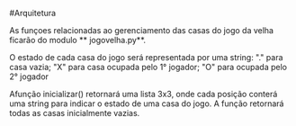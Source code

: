#Arquitetura

As funçoes relacionadas ao gerenciamento das casas do jogo da velha ficarão do modulo ** jogovelha.py**.

O estado de cada casa do jogo será representada por uma string: "." para casa vazia; "X" para casa ocupada pelo 1° jogador; "O" para ocupada pelo 2° jogador

Afunção inicializar() retornará uma lista 3x3, onde cada posição conterá uma string para indicar o estado de uma casa do jogo. A função retornará todas as casas inicialmente vazias.
